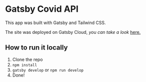 # Gatsby Covid API

This app was built with Gatsby and Tailwind CSS.

The site was deployed on Gatsby Cloud, *you can take a look* [here.](https://covidapigatsbymain.gatsbyjs.io/)

## How to run it locally
1. Clone the repo
2. `npm install`
3. `gatsby develop` or `npm run develop`
4. Done!
